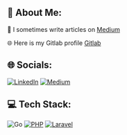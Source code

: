 ## 💫 About Me:
📝  I sometimes write articles on [Medium](https://medium.com/@rezakhademix)

🌐  Here is my Gitlab profile [Gitlab](https://gitlab.com/rezakhademix)






## 🌐 Socials:
[![LinkedIn](https://img.shields.io/badge/LinkedIn-%230077B5.svg?logo=linkedin&logoColor=white)](https://linkedin.com/in/rezakhademix) [![Medium](https://img.shields.io/badge/Medium-12100E?logo=medium&logoColor=white)](https://rezakhademix.medium.com/)
<br>

## 💻 Tech Stack:
![Go](https://img.shields.io/badge/go-%2300ADD8.svg?style=for-the-badge&logo=go&logoColor=white) [![PHP](https://img.shields.io/badge/php-%23777BB4.svg?style=for-the-badge&logo=php&logoColor=white)](https://www.php.net) [![Laravel](https://img.shields.io/badge/laravel-%23FF2D20.svg?style=for-the-badge&logo=laravel&logoColor=white)](https://www.laravel.com)
<br>

<!--- 
# 📊 GitHub Stats:
![](https://github-readme-stats.vercel.app/api?username=rezakhademi&theme=dark&hide_border=true&include_all_commits=true&count_private=true)<br/>
-->
